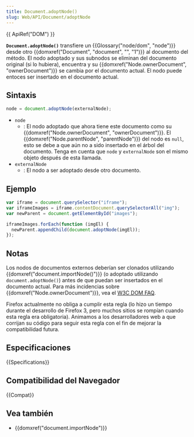 ```yaml
---
title: Document.adoptNode()
slug: Web/API/Document/adoptNode
---
```


{{ ApiRef("DOM") }}

**`Document.adoptNode()`** transfiere un {{Glossary("node/dom", "node")}} desde otro {{domxref("Document", "document", "", "1")}} al documento del método. El nodo adoptado y sus subnodos se eliminan del documento original (si lo hubiera), encuentra y su {{domxref("Node.ownerDocument", "ownerDocument")}} se cambia por el documento actual. El nodo puede entoces ser insertado en el documento actual.

## Sintaxis

```js
node = document.adoptNode(externalNode);
```

- `node`
  - : El nodo adoptado que ahora tiene este documento como su {{domxref("Node.ownerDocument", "ownerDocument")}}. El {{domxref("Node.parentNode", "parentNode")}} del nodo es `null`, esto se debe a que aún no a sido insertado en el árbol del documento. Tenga en cuenta que `node` y `externalNode` son el mismo objeto después de esta llamada.
- `externalNode`
  - : El nodo a ser adoptado desde otro documento.

## Ejemplo

```js
var iframe = document.querySelector("iframe");
var iframeImages = iframe.contentDocument.querySelectorAll("img");
var newParent = document.getElementById("images");

iframeImages.forEach(function (imgEl) {
  newParent.appendChild(document.adoptNode(imgEl));
});
```

## Notas

Los nodos de documentos externos deberían ser clonados utilizando {{domxref("document.importNode()")}} (o adoptado utilizando `document.adoptNode()`) antes de que puedan ser insertados en el documento actual. Para más incidencias sobre {{domxref("Node.ownerDocument")}}, vea el [W3C DOM FAQ](https://www.w3.org/DOM/faq.html#ownerdoc).

Firefox actualmente no obliga a cumplir esta regla (lo hizo un tiempo durante el desarrollo de Firefox 3, pero muchos sitios se rompían cuando esta regla era obligatoria). Animamos a los desarrolladores web a que corrijan su código para seguir esta regla con el fin de mejorar la compatibilidad futura.

## Especificaciones

{{Specifications}}

## Compatibilidad del Navegador

{{Compat}}

## Vea también

- {{domxref("document.importNode")}}
